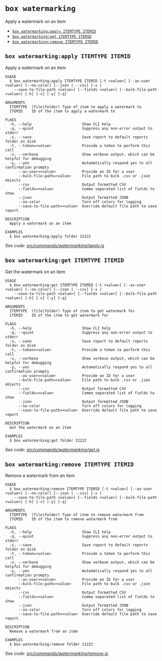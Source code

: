 `box watermarking`
==================

Apply a watermark on an item

* [`box watermarking:apply ITEMTYPE ITEMID`](#box-watermarkingapply-itemtype-itemid)
* [`box watermarking:get ITEMTYPE ITEMID`](#box-watermarkingget-itemtype-itemid)
* [`box watermarking:remove ITEMTYPE ITEMID`](#box-watermarkingremove-itemtype-itemid)

## `box watermarking:apply ITEMTYPE ITEMID`

Apply a watermark on an item

```
USAGE
  $ box watermarking:apply ITEMTYPE ITEMID [-t <value>] [--as-user <value>] [--no-color] [--json | --csv] [-s |
    --save-to-file-path <value>] [--fields <value>] [--bulk-file-path <value>] [-h] [-v] [-y] [-q]

ARGUMENTS
  ITEMTYPE  (file|folder) Type of item to apply a watermark to
  ITEMID    ID of the item to apply a watermark to

FLAGS
  -h, --help                       Show CLI help
  -q, --quiet                      Suppress any non-error output to stderr
  -s, --save                       Save report to default reports folder on disk
  -t, --token=<value>              Provide a token to perform this call
  -v, --verbose                    Show verbose output, which can be helpful for debugging
  -y, --yes                        Automatically respond yes to all confirmation prompts
      --as-user=<value>            Provide an ID for a user
      --bulk-file-path=<value>     File path to bulk .csv or .json objects
      --csv                        Output formatted CSV
      --fields=<value>             Comma separated list of fields to show
      --json                       Output formatted JSON
      --no-color                   Turn off colors for logging
      --save-to-file-path=<value>  Override default file path to save report

DESCRIPTION
  Apply a watermark on an item

EXAMPLES
  $ box watermarking:apply folder 22222
```

_See code: [src/commands/watermarking/apply.js](https://github.com/box/boxcli/blob/v4.0.1/src/commands/watermarking/apply.js)_

## `box watermarking:get ITEMTYPE ITEMID`

Get the watermark on an item

```
USAGE
  $ box watermarking:get ITEMTYPE ITEMID [-t <value>] [--as-user <value>] [--no-color] [--json | --csv] [-s |
    --save-to-file-path <value>] [--fields <value>] [--bulk-file-path <value>] [-h] [-v] [-y] [-q]

ARGUMENTS
  ITEMTYPE  (file|folder) Type of item to get watermark for
  ITEMID    ID of the item to get watermark for

FLAGS
  -h, --help                       Show CLI help
  -q, --quiet                      Suppress any non-error output to stderr
  -s, --save                       Save report to default reports folder on disk
  -t, --token=<value>              Provide a token to perform this call
  -v, --verbose                    Show verbose output, which can be helpful for debugging
  -y, --yes                        Automatically respond yes to all confirmation prompts
      --as-user=<value>            Provide an ID for a user
      --bulk-file-path=<value>     File path to bulk .csv or .json objects
      --csv                        Output formatted CSV
      --fields=<value>             Comma separated list of fields to show
      --json                       Output formatted JSON
      --no-color                   Turn off colors for logging
      --save-to-file-path=<value>  Override default file path to save report

DESCRIPTION
  Get the watermark on an item

EXAMPLES
  $ box watermarking:get folder 22222
```

_See code: [src/commands/watermarking/get.js](https://github.com/box/boxcli/blob/v4.0.1/src/commands/watermarking/get.js)_

## `box watermarking:remove ITEMTYPE ITEMID`

Remove a watermark from an item

```
USAGE
  $ box watermarking:remove ITEMTYPE ITEMID [-t <value>] [--as-user <value>] [--no-color] [--json | --csv] [-s |
    --save-to-file-path <value>] [--fields <value>] [--bulk-file-path <value>] [-h] [-v] [-y] [-q]

ARGUMENTS
  ITEMTYPE  (file|folder) Type of item to remove watermark from
  ITEMID    ID of the item to remove watermark from

FLAGS
  -h, --help                       Show CLI help
  -q, --quiet                      Suppress any non-error output to stderr
  -s, --save                       Save report to default reports folder on disk
  -t, --token=<value>              Provide a token to perform this call
  -v, --verbose                    Show verbose output, which can be helpful for debugging
  -y, --yes                        Automatically respond yes to all confirmation prompts
      --as-user=<value>            Provide an ID for a user
      --bulk-file-path=<value>     File path to bulk .csv or .json objects
      --csv                        Output formatted CSV
      --fields=<value>             Comma separated list of fields to show
      --json                       Output formatted JSON
      --no-color                   Turn off colors for logging
      --save-to-file-path=<value>  Override default file path to save report

DESCRIPTION
  Remove a watermark from an item

EXAMPLES
  $ box watermarking:remove folder 22222
```

_See code: [src/commands/watermarking/remove.js](https://github.com/box/boxcli/blob/v4.0.1/src/commands/watermarking/remove.js)_
